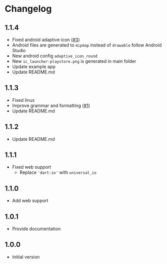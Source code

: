 # Changelog

## 1.1.4
 - Fixed android adaptive icon ([#3](https://github.com/mrrhak/icons_launcher/issues/3))
 - Android files are generated to `mipmap` instead of `drawable` follow Android Studio
 - New android config `adaptive_icon_round`
 - New `ic_launcher-playstore.png` is generated in main folder
 - Update example app
 - Update README.md

## 1.1.3
 - Fixed linux
 - Improve grammar and formatting ([#1](https://github.com/mrrhak/icons_launcher/pull/1))
 - Update README.md

## 1.1.2
 - Update README.md

## 1.1.1
 - Fixed web support
   - Replace `'dart:io'` with `universal_io`

## 1.1.0
 - Add web support

## 1.0.1
 - Provide documentation

## 1.0.0

- Initial version
